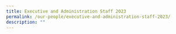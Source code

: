 ```yaml
---
title: Executive and Administration Staff 2023
permalink: /our-people/executive-and-administration-staff-2023/
description: ""
---
```

